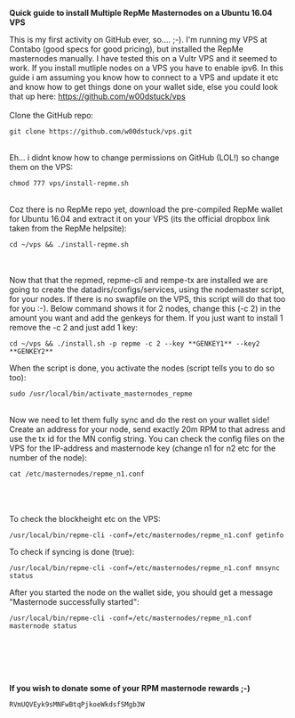 
**Quick guide to install Multiple RepMe Masternodes on a Ubuntu 16.04 VPS**

This is my first activity on GitHub ever, so.... ;-). I'm running my VPS at Contabo (good specs for good pricing), but installed the RepMe masternodes manually. I have tested this on a Vultr VPS and it seemed to work. If you install mutliple nodes on a VPS you have to enable ipv6. In this guide i am assuming you know how to connect to a VPS and update it etc and know how to get things done on your wallet side, else you could look that up here: https://github.com/w00dstuck/vps
</br>
</br>
Clone the GitHub repo:

```
git clone https://github.com/w00dstuck/vps.git
```

</br>
Eh... i didnt know how to change permissions on GitHub (LOL!) so change them on the VPS:

```
chmod 777 vps/install-repme.sh
```

</br>
Coz there is no RepMe repo yet, download the pre-compiled RepMe wallet for Ubuntu 16.04 and extract it on your VPS (its the official dropbox link taken from the RepMe helpsite):

```
cd ~/vps && ./install-repme.sh
```

</br>
</br>
Now that that the repmed, repme-cli and rempe-tx are installed we are going to create the datadirs/configs/services, using the nodemaster script, for your nodes. If there is no swapfile on the VPS, this script will do that too for you :-). 
Below command shows it for 2 nodes, change this (-c 2) in the amount you want and add the genkeys for them. If you just want to install 1 remove the -c 2 and just add 1 key:

```
cd ~/vps && ./install.sh -p repme -c 2 --key **GENKEY1** --key2 **GENKEY2**
```

When the script is done, you activate the nodes (script tells you to do so too):

```
sudo /usr/local/bin/activate_masternodes_repme
```

</br>
Now we need to let them fully sync and do the rest on your wallet side! Create an address for your node, send exactly 20m RPM to that adress and use the tx id for the MN config string. You can check the config files on the VPS for the IP-address and masternode key (change n1 for n2 etc for the number of the node):

```
cat /etc/masternodes/repme_n1.conf
```

</br>
</br>
</br>
To check the blockheight etc on the VPS:

```
/usr/local/bin/repme-cli -conf=/etc/masternodes/repme_n1.conf getinfo
```

To check if syncing is done (true):

```
/usr/local/bin/repme-cli -conf=/etc/masternodes/repme_n1.conf mnsync status
```

After you started the node on the wallet side, you should get a message "Masternode successfully started":

```
/usr/local/bin/repme-cli -conf=/etc/masternodes/repme_n1.conf masternode status
```

</br>
</br>
</br>
</br>

**If you wish to donate some of your RPM masternode rewards ;-)**

```
RVmUQVEyk9sMNFwBtqPjkoeWkdsfSMgb3W
```

